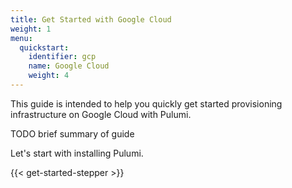 ```yaml
---
title: Get Started with Google Cloud
weight: 1
menu:
  quickstart:
    identifier: gcp
    name: Google Cloud
    weight: 4
---
```


This guide is intended to help you quickly get started provisioning infrastructure on Google Cloud with Pulumi.

TODO brief summary of guide

Let's start with installing Pulumi.

{{< get-started-stepper >}}
